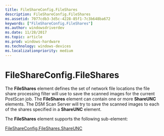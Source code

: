 ```yaml
---
title: FileShareConfig.FileShares
description: FileShareConfig.FileShares
ms.assetid: 7077cdb3-3d5c-4228-85f1-7c3b648ba672
keywords: ["FileShareConfig.FileShares"]
ms.author: windowsdriverdev
ms.date: 11/28/2017
ms.topic: article
ms.prod: windows-hardware
ms.technology: windows-devices
ms.localizationpriority: medium
---
```


# FileShareConfig.FileShares


The **FileShares** element defines the set of network file locations the file share processing filter will use to save the scanned images for the current PostScan job. The **FileShares** element can contain one or more **ShareUNC** elements. The DSM Scan Server will try to save the scanned images to each of the shares specified in a **ShareUNC** element.

The **FileShares** element supports the following sub-element:

[FileShareConfig.FileShares.ShareUNC](fileshareconfig-fileshares-shareunc.md)

 

 





